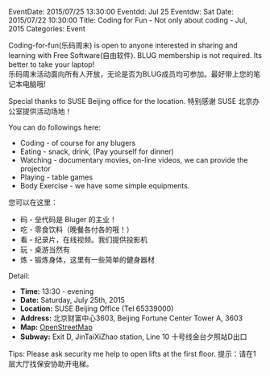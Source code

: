 EventDate: 2015/07/25 13:30:00
Eventdd: Jul 25
Eventdw: Sat
Date: 2015/07/22 10:30:00
Title: Coding for Fun - Not only about coding - Jul, 2015
Categories: Event

Coding-for-fun(乐码周末) is open to anyone interested in sharing and learning with Free Software(自由软件). BLUG membership is not required. Its better to take your laptop!<br />乐码周末活动面向所有人开放，无论是否为BLUG成员均可参加。最好带上您的笔记本电脑哦!

Special thanks to SUSE Beijing office for the location. 特别感谢 SUSE 北京办公室提供活动场地！

You can do followings here:

* Coding - of course for any blugers
* Eating - snack, drink, (Pay yourself for dinner)
* Watching - documentary movies, on-line videos, we can provide the projector
* Playing - table games
* Body Exercise - we have some simple equipments. 

您可以在这里：

* 码 - 垒代码是 Bluger 的主业！
* 吃 - 零食饮料（晚餐各付各的哦！）
* 看 - 纪录片，在线视频。我们提供投影机
* 玩 - 桌游当然有
* 炼 - 锻炼身体，这里有一些简单的健身器材

Detail:

* **Time:** 13:30 - evening
* **Date:** Saturday, July 25th, 2015
* **Location:** SUSE Beijing Office (Tel 65339000)
* **Address:** 北京财富中心3603, Beijing Fortune Center Tower A, 3603
* **Map:** [OpenStreetMap](http://www.openstreetmap.org/?mlat=39.91467&mlon=116.45434#map=18/39.91467/116.45434)
* **Subway:** Exit D, JinTaiXiZhao station, Line 10  十号线金台夕照站D出口

Tips: Please ask security me help to open lifts at the first floor. 提示：请在1层大厅找保安协助开电梯。
